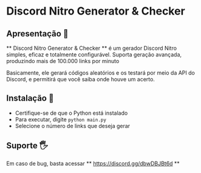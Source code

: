 # Discord Nitro Generator & Checker

## Apresentação 📖
** Discord Nitro Generator & Checker ** é um gerador Discord Nitro simples, eficaz e totalmente configurável.
Suporta geração avançada, produzindo mais de 100.000 links por minuto

Basicamente, ele gerará códigos aleatórios e os testará por meio da API do Discord, e permitirá que você saiba onde houve um acerto.

## Instalação 💾

- Certifique-se de que o Python está instalado
- Para executar, digite `python main.py`
- Selecione o número de links que deseja gerar

## Suporte 🖐
Em caso de bug, basta acessar ** https://discord.gg/dbwDBJBt6d **
